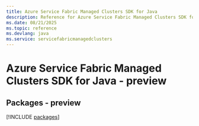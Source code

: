```yaml
---
title: Azure Service Fabric Managed Clusters SDK for Java
description: Reference for Azure Service Fabric Managed Clusters SDK for Java
ms.date: 08/21/2025
ms.topic: reference
ms.devlang: java
ms.service: servicefabricmanagedclusters
---
```

# Azure Service Fabric Managed Clusters SDK for Java - preview
## Packages - preview
[!INCLUDE [packages](service-fabric-managed-clusters-index.md)]